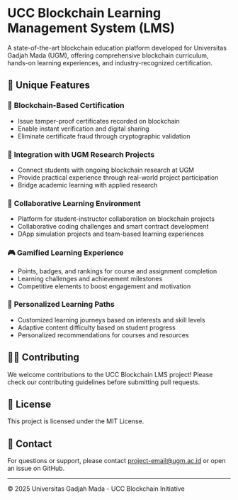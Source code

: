 # UCC Blockchain Learning Management System (LMS)

A state-of-the-art blockchain education platform developed for Universitas Gadjah Mada (UGM), offering comprehensive blockchain curriculum, hands-on learning experiences, and industry-recognized certification.

## 🚀 Unique Features

### 🔗 **Blockchain-Based Certification**
- Issue tamper-proof certificates recorded on blockchain
- Enable instant verification and digital sharing
- Eliminate certificate fraud through cryptographic validation

### 🔬 **Integration with UGM Research Projects**
- Connect students with ongoing blockchain research at UGM
- Provide practical experience through real-world project participation
- Bridge academic learning with applied research

### 👥 **Collaborative Learning Environment**
- Platform for student-instructor collaboration on blockchain projects
- Collaborative coding challenges and smart contract development
- DApp simulation projects and team-based learning experiences

### 🎮 **Gamified Learning Experience**
- Points, badges, and rankings for course and assignment completion
- Learning challenges and achievement milestones
- Competitive elements to boost engagement and motivation

### 🧩 **Personalized Learning Paths**
- Customized learning journeys based on interests and skill levels
- Adaptive content difficulty based on student progress
- Personalized recommendations for courses and resources

## 👨‍💻 Contributing

We welcome contributions to the UCC Blockchain LMS project! Please check our contributing guidelines before submitting pull requests.

## 📄 License

This project is licensed under the MIT License.

## 🔗 Contact


For questions or support, please contact project-email@ugm.ac.id or open an issue on GitHub.

---------------------------------------------------------------------

© 2025 Universitas Gadjah Mada - UCC Blockchain Initiative